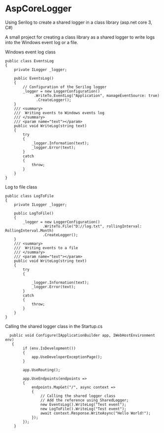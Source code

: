 # AspCoreLogger

Using Serilog to create a shared logger in a class library (asp.net core 3, C#)

A small project for creating a class library as a shared logger to write logs into the Windows event log or a file.

Windows event log class

    public class EventsLog
    {
        private ILogger _logger;
        
        public EventsLog()
        {
            // Configuration of the Serilog logger
            _logger = new LoggerConfiguration()
                 .WriteTo.EventLog("Application", manageEventSource: true)
                  .CreateLogger();
        }
        /// <summary>
        ///  Writing events to Windows events log
        /// </summary>
        /// <param name="text"></param>
        public void WriteLog(string text)
        {
            try
            {
                _logger.Information(text);
                _logger.Error(text);
            }
            catch
            {
                throw;
            }
        }
    }
    
Log to file class

    public class LogToFile
    {
        private ILogger _logger;

        public LogToFile()
        {
            _logger = new LoggerConfiguration()
                     .WriteTo.File("D://log.txt", rollingInterval: RollingInterval.Month)
                     .CreateLogger();
        }
        /// <summary>
        ///  Writing events to a file
        /// </summary>
        /// <param name="text"></param>
        public void WriteLog(string text)
        {
            try
            {

                _logger.Information(text);
                _logger.Error(text);
            }
            catch
            {
                throw;
            }
        }
    }
    
Calling the shared logger class in the Startup.cs

      public void Configure(IApplicationBuilder app, IWebHostEnvironment env)     
       {    
            if (env.IsDevelopment())
            {
                app.UseDeveloperExceptionPage();
            }

            app.UseRouting();

            app.UseEndpoints(endpoints =>
            {
                endpoints.MapGet("/", async context =>
                {
                    // Calling the shared logger class
                    // Add the reference using SharedLogger;
                    new EventsLog().WriteLog("Test event");
                    new LogToFile().WriteLog("Test event");
                    await context.Response.WriteAsync("Hello World!");
                });
            });
        }
 
